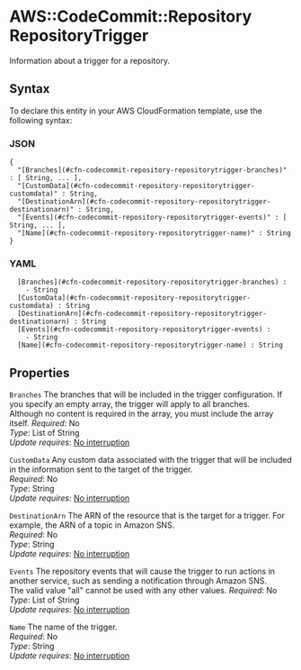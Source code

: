 # AWS::CodeCommit::Repository RepositoryTrigger<a name="aws-properties-codecommit-repository-repositorytrigger"></a>

Information about a trigger for a repository\.

## Syntax<a name="aws-properties-codecommit-repository-repositorytrigger-syntax"></a>

To declare this entity in your AWS CloudFormation template, use the following syntax:

### JSON<a name="aws-properties-codecommit-repository-repositorytrigger-syntax.json"></a>

```
{
  "[Branches](#cfn-codecommit-repository-repositorytrigger-branches)" : [ String, ... ],
  "[CustomData](#cfn-codecommit-repository-repositorytrigger-customdata)" : String,
  "[DestinationArn](#cfn-codecommit-repository-repositorytrigger-destinationarn)" : String,
  "[Events](#cfn-codecommit-repository-repositorytrigger-events)" : [ String, ... ],
  "[Name](#cfn-codecommit-repository-repositorytrigger-name)" : String
}
```

### YAML<a name="aws-properties-codecommit-repository-repositorytrigger-syntax.yaml"></a>

```
﻿  [Branches](#cfn-codecommit-repository-repositorytrigger-branches) : 
    - String
﻿  [CustomData](#cfn-codecommit-repository-repositorytrigger-customdata) : String
﻿  [DestinationArn](#cfn-codecommit-repository-repositorytrigger-destinationarn) : String
﻿  [Events](#cfn-codecommit-repository-repositorytrigger-events) : 
    - String
﻿  [Name](#cfn-codecommit-repository-repositorytrigger-name) : String
```

## Properties<a name="aws-properties-codecommit-repository-repositorytrigger-properties"></a>

`Branches`  <a name="cfn-codecommit-repository-repositorytrigger-branches"></a>
The branches that will be included in the trigger configuration\. If you specify an empty array, the trigger will apply to all branches\.  
Although no content is required in the array, you must include the array itself\.
*Required*: No  
*Type*: List of String  
*Update requires*: [No interruption](https://docs.aws.amazon.com/AWSCloudFormation/latest/UserGuide/using-cfn-updating-stacks-update-behaviors.html#update-no-interrupt)

`CustomData`  <a name="cfn-codecommit-repository-repositorytrigger-customdata"></a>
Any custom data associated with the trigger that will be included in the information sent to the target of the trigger\.  
*Required*: No  
*Type*: String  
*Update requires*: [No interruption](https://docs.aws.amazon.com/AWSCloudFormation/latest/UserGuide/using-cfn-updating-stacks-update-behaviors.html#update-no-interrupt)

`DestinationArn`  <a name="cfn-codecommit-repository-repositorytrigger-destinationarn"></a>
The ARN of the resource that is the target for a trigger\. For example, the ARN of a topic in Amazon SNS\.  
*Required*: No  
*Type*: String  
*Update requires*: [No interruption](https://docs.aws.amazon.com/AWSCloudFormation/latest/UserGuide/using-cfn-updating-stacks-update-behaviors.html#update-no-interrupt)

`Events`  <a name="cfn-codecommit-repository-repositorytrigger-events"></a>
The repository events that will cause the trigger to run actions in another service, such as sending a notification through Amazon SNS\.   
The valid value "all" cannot be used with any other values\.
*Required*: No  
*Type*: List of String  
*Update requires*: [No interruption](https://docs.aws.amazon.com/AWSCloudFormation/latest/UserGuide/using-cfn-updating-stacks-update-behaviors.html#update-no-interrupt)

`Name`  <a name="cfn-codecommit-repository-repositorytrigger-name"></a>
The name of the trigger\.  
*Required*: No  
*Type*: String  
*Update requires*: [No interruption](https://docs.aws.amazon.com/AWSCloudFormation/latest/UserGuide/using-cfn-updating-stacks-update-behaviors.html#update-no-interrupt)